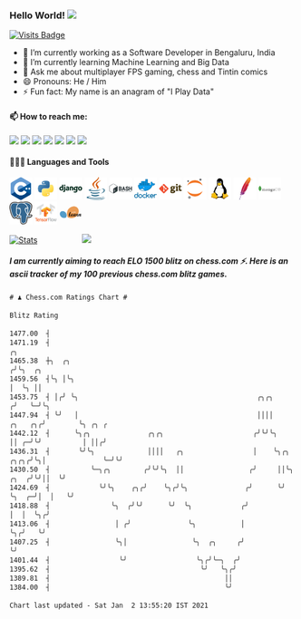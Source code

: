   ### Hello World!  <img src="https://github.com/sciencepal/sciencepal/blob/master/assets/Hi.gif" width="29px">
  [![Visits Badge](https://badges.pufler.dev/visits/sciencepal/sciencepal)](https://badges.pufler.dev/visits/sciencepal/sciencepal)
  
  - 🔭 I’m currently working as a Software Developer in Bengaluru, India
  - 🌱 I’m currently learning Machine Learning and Big Data
  - 💬 Ask me about multiplayer FPS gaming, chess and Tintin comics
  - 😄 Pronouns: He / Him
  - ⚡ Fun fact: My name is an anagram of "I Play Data"
  
  #### 📫 How to reach me:   
  [<img src="https://upload.wikimedia.org/wikipedia/commons/8/83/Steam_icon_logo.svg" width="3.5%"/>](https://steamcommunity.com/id/mongocds/)
  [<img src="https://github.com/sciencepal/sciencepal/blob/master/assets/discord-round.svg" width="3.5%"/>](https://discord.gg/MnUUbHe)
  [<img src="https://img.icons8.com/color/48/000000/twitter.png" width="3.5%"/>](https://twitter.com/sciencepal)
  [<img src="https://img.icons8.com/color/48/000000/linkedin.png" width="3.5%"/>](https://www.linkedin.com/in/adityapal1/)
  [<img src="https://img.icons8.com/fluent/48/000000/facebook-new.png" width="3.5%"/>](https://www.facebook.com/sciencepal/)
  [<img src="https://img.icons8.com/fluent/48/000000/instagram-new.png" width="3.5%"/>](https://www.instagram.com/aditya_sciencepal/)
  <a href="mailto:aditya.pal.science@gmail.com"> <img src="https://img.icons8.com/fluent/48/000000/gmail.png" width="3.5%"/> </a>
  
  #### 👨🏻‍💻 Languages and Tools <br />
  <code><img height="40" src="https://raw.githubusercontent.com/github/explore/80688e429a7d4ef2fca1e82350fe8e3517d3494d/topics/cpp/cpp.png"></code>
  <code><img height="40" src="https://raw.githubusercontent.com/github/explore/80688e429a7d4ef2fca1e82350fe8e3517d3494d/topics/python/python.png"></code>
  <code><img height="40" src="https://raw.githubusercontent.com/github/explore/80688e429a7d4ef2fca1e82350fe8e3517d3494d/topics/django/django.png"></code>
  <code><img height="40" src="https://raw.githubusercontent.com/github/explore/80688e429a7d4ef2fca1e82350fe8e3517d3494d/topics/java/java.png"></code>
  <code><img height="40" src="https://raw.githubusercontent.com/github/explore/80688e429a7d4ef2fca1e82350fe8e3517d3494d/topics/bash/bash.png"></code>
  <code><img height="40" src="https://raw.githubusercontent.com/github/explore/80688e429a7d4ef2fca1e82350fe8e3517d3494d/topics/docker/docker.png"></code>
  <code><img height="40" src="https://raw.githubusercontent.com/github/explore/80688e429a7d4ef2fca1e82350fe8e3517d3494d/topics/git/git.png"></code>
  <code><img height="40" src="https://raw.githubusercontent.com/github/explore/80688e429a7d4ef2fca1e82350fe8e3517d3494d/topics/jupyter-notebook/jupyter-notebook.png"></code>
  <code><img height="40" src="https://raw.githubusercontent.com/github/explore/80688e429a7d4ef2fca1e82350fe8e3517d3494d/topics/linux/linux.png"></code>
  <code><img height="40" src="https://raw.githubusercontent.com/github/explore/80688e429a7d4ef2fca1e82350fe8e3517d3494d/topics/maven/maven.png"></code>
  <code><img height="40" src="https://raw.githubusercontent.com/github/explore/80688e429a7d4ef2fca1e82350fe8e3517d3494d/topics/mongodb/mongodb.png"></code>
  <code><img height="40" src="https://raw.githubusercontent.com/github/explore/80688e429a7d4ef2fca1e82350fe8e3517d3494d/topics/postgresql/postgresql.png"></code>
  <code><img height="40" src="https://raw.githubusercontent.com/github/explore/80688e429a7d4ef2fca1e82350fe8e3517d3494d/topics/tensorflow/tensorflow.png"></code>
  <code><img height="40" src="https://raw.githubusercontent.com/github/explore/80688e429a7d4ef2fca1e82350fe8e3517d3494d/topics/scikit-learn/scikit-learn.png"></code>
  
  [![Stats](https://github-readme-stats.vercel.app/api?username=sciencepal&show_icons=true&theme=radical)](https://github-readme-stats.vercel.app/api?username=sciencepal&show_icons=true&theme=radical)&nbsp; &nbsp; &nbsp; &nbsp; &nbsp; &nbsp; &nbsp; &nbsp; &nbsp; &nbsp; <img src="https://github.com/sciencepal/sciencepal/blob/master/assets/saved.gif" width="195">
  
  ##### I am currently aiming to reach ELO 1500 blitz on chess.com ⚡. Here is an ascii tracker of my 100 previous chess.com blitz games.

  ```
  # ♟︎ Chess.com Ratings Chart #
  
  Blitz Rating

 1477.00  ┤
 1471.19  ┤                                                                                     ╭╮
 1465.38  ┼╮  ╭╮                                                                               ╭╯╰╮  ╭╮
 1459.56  ┤╰╮ │╰╮                                                                              │  ╰╮ ││
 1453.75  ┤ │╭╯ ╰╮                                            ╭╮╭╮                            ╭╯   ╰─╯╰╮
 1447.94  ┤ ╰╯   │                                            ││││                    ╭╮   ╭╮╭╯        ╰╮ ╭╮ ╭
 1442.12  ┤      ╰╮╭╮              ╭╮╭╮                      ╭╯╰╯╰╮                   ││ ╭─╯╰╯          │ ││╭╯
 1436.31  ┤       ╰╯╰╮             ││││   ╭╮                 │    ╰╮╭╮           ╭╮╭╮╭╯╰╮│              ╰─╯╰╯
 1430.50  ┤          ╰─╮╭╮        ╭╯╰╯╰╮  ││                ╭╯     ││╰╮     ╭╮  ╭╯╰╯││  ╰╯
 1424.69  ┤            ╰╯╰╮    ╭╮╭╯    ╰╮╭╯╰╮              ╭╯      ╰╯ ╰╮  ╭─╯│  │   ╰╯
 1418.88  ┤               ╰╮  ╭╯╰╯      ╰╯  ╰╮            ╭╯           │  │  ╰╮╭╯
 1413.06  ┤                │ ╭╯              ╰╮           │            ╰╮╭╯   ╰╯
 1407.25  ┤                ╰╮│                ╰╮  ╭╮     ╭╯             ╰╯
 1401.44  ┤                 ╰╯                 ╰╮╭╯╰─╮  ╭╯
 1395.62  ┤                                     ╰╯   ╰╮╭╯
 1389.81  ┤                                           ││
 1384.00  ┤                                           ╰╯

Chart last updated - Sat Jan  2 13:55:20 IST 2021  
  ```
  
